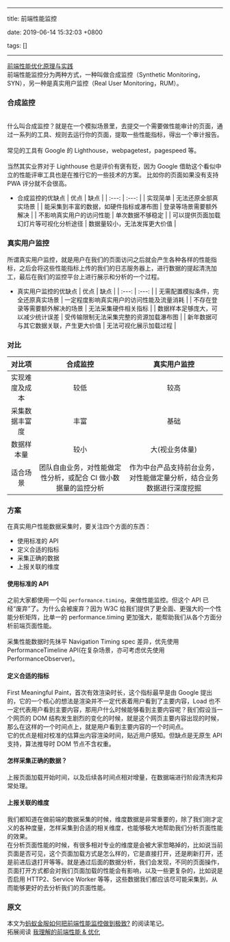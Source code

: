 
---

title: 前端性能监控

date: 2019-06-14 15:32:03 +0800

tags: []

---
[前端性能优化原理与实践](https://juejin.im/book/5b936540f265da0a9624b04b)<br />前端性能监控分为两种方式，一种叫做合成监控（Synthetic Monitoring，SYN），另一种是真实用户监控（Real User Monitoring，RUM）。

<a name="362d9d5d"></a>
### 合成监控

<br />什么叫合成监控？就是在一个模拟场景里，去提交一个需要做性能审计的页面，通过一系列的工具、规则去运行你的页面，提取一些性能指标，得出一个审计报告。<br />
<br />常见的工具有 Google 的 Lighthouse，webpagetest，pagespeed 等。<br />
<br />当然其实业界对于 Lighthouse 也是评价有褒有贬，因为 Google 借助这个看似中立的性能评审工具也是在推行它的一些技术的方案。 比如你的页面如果没有支持 PWA 评分就不会很高。<br />

- 合成监控的优缺点
| 优点 | 缺点 |
| :---: | :---: |
| 实现简单 | 无法还原全部真实场景 |
| 能采集到丰富的数据，如硬件指标或瀑布图 | 登录等场景需要额外解决 |
| 不影响真实用户的访问性能 | 单次数据不够稳定 |
| 可以提供页面加载幻灯片等可视化分析途径 | 数据量较小，无法发挥更大价值 |

<a name="7c6d60a6"></a>
### 真实用户监控
所谓真实用户监控，就是用户在我们的页面访问之后就会产生各种各样的性能指标，之后会将这些性能指标上传的我们的日志服务器上，进行数据的提起清洗加工，最后在我们的监控平台上进行展示和分析的一个过程。

- 真实用户监控的优缺点
| 优点 | 缺点 |
| :---: | :---: |
| 无需配置模拟条件，完全还原真实场景 | 一定程度影响真实用户的访问性能及流量消耗 |
| 不存在登录等需要额外解决的场景 | 无法采集硬件相关指标 |
| 数据样本足够庞大，可以减少统计误差 | 受传输限制无法采集完整的资源加载瀑布图 |
| 新年数据可与其它数据关联，产生更大价值 | 无法可视化展示加载过程 |

<a name="f5deaa17"></a>
### 对比
| 对比项 | 合成监控 | 真实用户监控 |
| :---: | :---: | :---: |
| 实现难度及成本 | 较低 | 较高 |
| 采集数据丰富度 | 丰富 | 基础 |
| 数据样本量 | 较小 | 大(视业务体量) |
| 适合场景 | 团队自由业务，对性能做定性分析，或配合 CI 做小数据量的监控分析 | 作为中台产品支持前台业务，对性能做定量分析，结合业务数据进行深度挖掘 |

<a name="729de1d0"></a>
### 方案
在真实用户性能数据采集时，要关注四个方面的东西：

- 使用标准的 API<br />
- 定义合适的指标<br />
- 采集正确的数据<br />
- 上报关联的维度<br />
<a name="890a4d28"></a>
#### 使用标准的 API
之前大家都使用一个叫 `performance.timing`，来做性能监控。但这个 API 已经“废弃”了。为什么会被废弃？因为 W3C 给我们提供了更全面、更强大的一个性能分析矩阵，比单一的 performance.timing 更加强大，能帮助我们从各个方面分析前端页面性能。<br />
<br />采集性能数据时先抹平 Navigation Timing spec 差异，优先使用 PerformanceTimeline API(在复杂场景，亦可考虑优先使用 PerformanceObserver)。<br />

<a name="91e9acdc"></a>
#### 定义合适的指标
First Meaningful Paint，首次有效渲染时长，这个指标最早是由 Google 提出的，它的一个核心的想法是渲染并不一定代表着用户看到了主要内容，Load 也不一定代表用户看到主要内容，那用户什么时候能够看到主要内容呢？我们假设当一个网页的 DOM 结构发生剧烈的变化的时候，就是这个网页主要内容出现的时候，那么在这样的一个时间点上，就是用户看到主要内容的一个时间点。<br />它的优点是相对校准的估算出内容渲染时间，贴近用户感知。但缺点是无原生 API 支持，算法推导时 DOM 节点不含权重。
<a name="a6a45716"></a>
#### 怎样采集正确的数据？
上报页⾯加载开始时间，以及后续各时间点相对增量，在数据端进行阶段清洗和异常处理。
<a name="ddd71982"></a>
#### 上报关联的维度
我们都知道在做前端的数据采集的时候，维度数据是非常重要的，除了我们刚才定义的各种度量，怎样采集到合适的相关维度，也能够极大地帮助我们分析页面性能的效果。<br />在分析页面性能的时候，有很多相对专业的维度是会被大家忽略掉的，比如说当前页面是否可见，这个页面加载方式是怎么样的，它是直接打开，还是刷新打开，还是前进后退打开等等。就是通过后面的数据分析，我们会发现，不同的页面操作，页面打开方式都会对我们页面加载的性能会有影响，以及一些更复杂的，比如说是否启用 HTTP2、Service Worker 等等，这些数据我们都应该尽可能采集到，从而能够更好的去分析我们的页面性能。
<a name="e5729e94"></a>
### 原文
本文为[蚂蚁金服如何把前端性能监控做到极致?](https://mp.weixin.qq.com/s?__biz=MzUxMzcxMzE5Ng==∣=2247490527&idx=1&sn=cc2549683b3ff69c042483d78ced766a&chksm=f951ae9cce26278a263ecf2937b5c4957c9b37f35b7efe4c1a8c6ab69c74ebcb43c54e62abda&token=1927326837⟨=zh_CN#rd) 的阅读笔记。<br />拓展阅读 [我理解的前端性能 & 优化](https://zhuanlan.zhihu.com/p/33825610)



